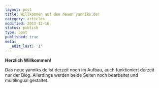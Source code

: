 ```yaml
---
layout: post
title: Willkommen auf dem neuen yanniks.de!
category: articles
modified: 2013-12-16
status: publish
type: post
published: true
meta:
  _edit_last: '1'
---
```

**Herzlich Willkommen!**

Das neue yanniks.de ist derzeit noch im Aufbau, auch funktioniert derzeit nur der Blog. Allerdings werden beide Seiten noch bearbeitet und multilingual gestaltet.
